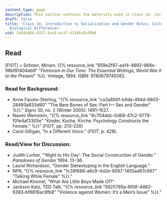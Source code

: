 ```yaml
---
content_type: page
description: This section contains the materials used in class 14, including readings.
draft: false
title: 'Class 14: Introduction to Socialization and Gender Roles; Culture Interprets
  Biological Differences'
uid: 34d4c684-4327-4ce3-ac1f-43196c8af0b6
---
```

## Read

\[FIOT\] = Schneir, Miriam. {{% resource_link "859e2f97-ea14-4692-968e-98bf91404eb9" "*Feminism in Our Time: The Essential Writings, World War II to the Present*" %}}. Vintage, 1994. ISBN: 9780679745082.

### **Read for Background:**

- Anne Fausto-Sterling, “{{% resource_link "ca3a890f-b9da-484d-8803-28493a833d90" "The Bare Bones of Sex: Part I— Sex and Gender" %}}." *Signs* 30, no. 2 (Winter 2005): 1491–1527.
- Naomi Weinstein, “{{% resource_link "8c704ddc-0d68-47c2-9779-f01e4af3305e" "Kinder, Kuche, Kirche: Psychology Constructs the Female." %}}” (*FIOT,* pp. 213–228)
- Carol Gilligan, “In a Different Voice.” (*FIOT*, p. 428).

### **Read/View for Discussion:**

- Judith Lorber, “‘Night to His Day’: The Social Construction of Gender.” *Paradoxes of Gender* 1994. 13–36.
- Laurel Richardson, “Gender Stereotyping in the English Language.”
- NPR, “{{% resource_link "1c39f686-a6c9-4d2e-8087-1455ad67c667" "Talking While Female" %}}.”
- Michael Kimmel, “What Are Little Boys Made Of?”
- Jackson Katz, TED Talk, “{{% resource_link "5625785a-6f08-4462-9383-bf6816ac9fb8" "Violence against Women: It’s a Men’s Issue" %}}.”